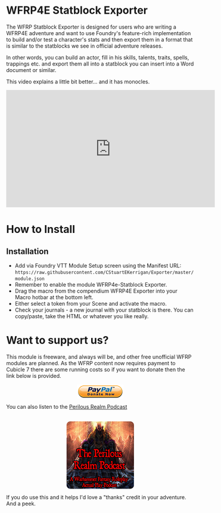 <h1>WFRP4E Statblock Exporter</h1>

The WFRP Statblock Exporter is designed for users who are writing a WFRP4E adventure and want to use Foundry's feature-rich implementation to build and/or test a character's stats and then export them in a format that is similar to the statblocks we see in official adventure releases.

In other words, you can build an actor, fill in his skills, talents, traits, spells, trappings etc. and export them all into a statblock you can insert into a Word document or similar.

This video explains a little bit better... and it has monocles.

<iframe width="560" height="315" src="https://www.youtube.com/embed/Nt3QmffPc00" frameborder="0" allow="accelerometer; autoplay; clipboard-write; encrypted-media; gyroscope; picture-in-picture" allowfullscreen></iframe>

<h1>How to Install</h1>

## Installation 
* Add via Foundry VTT Module Setup screen using the Manifest URL: `https://raw.githubusercontent.com/CStuartEKerrigan/Exporter/master/module.json`
* Remember to enable the module WFRP4e-Statblock Exporter.
* Drag the macro from the compendium WFRP4E Exporter into your Macro hotbar at the bottom left.
* Either select a token from your Scene and activate the macro.
* Check your journals - a new journal with your statblock is there. You can copy/paste, take the HTML or whatever you like really.

# Want to support us?
			
This module is freeware, and always will be, and other free unofficial WFRP modules are planned. As the WFRP content now requires payment to Cubicle 7 there are some running costs so if you want to donate then the link below is provided.
			
<p align="center">
<a href="https://paypal.me/perilousrealm?locale.x=en_GB"><img src="https://raw.githubusercontent.com/CStuartEKerrigan/WFRP-Night-of-Blood-4e-FVTT/master/paypal.png" style="display: block;  margin-left: auto; margin-right: auto;" alt="paypal" /></a></p>

You can also listen to the <a href="https://anchor.fm/peril">Perilous Realm Podcast</a><br/><br/>
<p align="center">
<a href="https://anchor.fm/peril"><img src="https://raw.githubusercontent.com/CStuartEKerrigan/WFRP-Night-of-Blood-4e-FVTT/master/peril.png" style="display: block;  margin-left: auto;  margin-right: auto;" alt="peril logo"></a></p>

If you do use this and it helps I'd love a "thanks" credit in your adventure. And a peek.